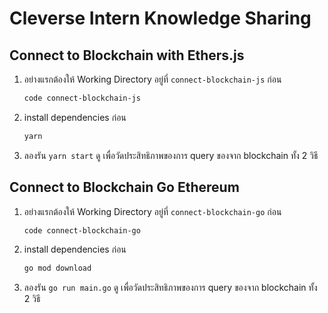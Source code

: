 # Cleverse Intern Knowledge Sharing

## Connect to Blockchain with Ethers.js

1. อย่างแรกต้องให้ Working Directory อยู่ที่ `connect-blockchain-js` ก่อน

   ```bash
   code connect-blockchain-js
   ```

2. install dependencies ก่อน

   ```bash
   yarn
   ```

3. ลองรัน `yarn start` ดู เพื่อวัดประสิทธิภาพของการ query ของจาก blockchain ทั้ง 2 วิธี

## Connect to Blockchain Go Ethereum

1. อย่างแรกต้องให้ Working Directory อยู่ที่ `connect-blockchain-go` ก่อน

   ```bash
   code connect-blockchain-go
   ```

2. install dependencies ก่อน

   ```bash
   go mod download
   ```

3. ลองรัน `go run main.go` ดู เพื่อวัดประสิทธิภาพของการ query ของจาก blockchain ทั้ง 2 วิธี
